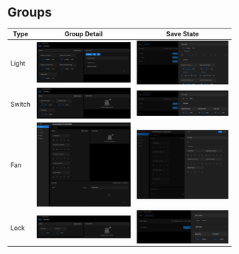 # Groups

| Type | Group Detail | Save State |
| --- | --- | --- |
| Light | [![Group Detail](images/light.group.png)](images/light.group.png) | [![Save State](images/light.group.save_state.png)](images/light.group.save_state.png) |
| Switch | [![Group Detail](images/switch.group.png)](images/light.group.png) | [![Save State](images/switch.group.save_state.png)](images/light.group.save_state.png) |
| Fan | [![Group Detail](images/fan.group.png)](images/fan.group.png) | [![Save State](images/fan.group.save_state.png)](images/fan.group.save_state.png) |
| Lock | [![Group Detail](images/lock.group.png)](images/lock.group.png) | [![Save State](images/lock.group.save_state.png)](images/lock.group.save_state.png) |
